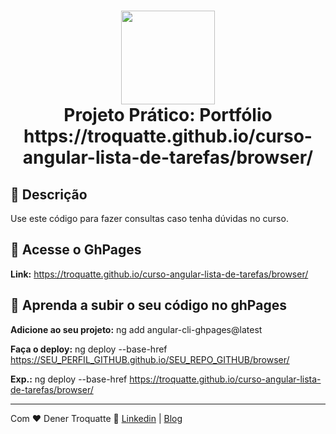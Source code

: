 <h1 align="center">
  <img src="https://vidafullstack.com.br/wp-content/uploads/2020/07/angular.png" alt="" width="150">
  <br>
    Projeto Prático: Portfólio
  <br>
  https://troquatte.github.io/curso-angular-lista-de-tarefas/browser/
</h1>

## :custard: Descrição

Use este código para fazer consultas caso tenha dúvidas no curso.

## :custard: Acesse o GhPages

<strong>Link:</strong> https://troquatte.github.io/curso-angular-lista-de-tarefas/browser/

## :custard: Aprenda a subir o seu código no ghPages

<strong>Adicione ao seu projeto:</strong> ng add angular-cli-ghpages@latest
<br>

<strong>Faça o deploy:</strong> ng deploy --base-href https://SEU_PERFIL_GITHUB.github.io/SEU_REPO_GITHUB/browser/

<strong>Exp.:</strong> ng deploy --base-href https://troquatte.github.io/curso-angular-lista-de-tarefas/browser/

---

Com ♥ Dener Troquatte :wave: [Linkedin](https://www.linkedin.com/in/dener-s%C3%A3o-pedro-troquatte-ababa079/) | [Blog](https://vidafullstack.com.br/)
